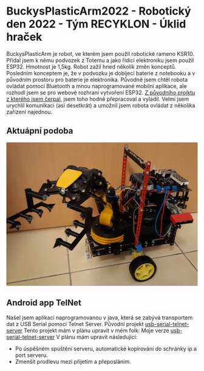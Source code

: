 # BuckysPlasticArm2022 - Robotický den 2022 - Tým RECYKLON - Úklid hraček

BuckysPlasticArm je robot, ve kterém jsem použil robotické rameno KSR10. 
Přidal jsem k němu podvozek z Totemu a jako řídicí elektroniku jsem použil ESP32. Hmotnost je 1,5kg. Robot zažil hned několik změn konceptů. 
Posledním konceptem je, že v podvozku je dobíjecí baterie z notebooku a v původním prostoru pro baterie je elektronika. 
Původně jsem chtěl robota ovládat pomocí Bluetooth a mnou naprogramované mobilní aplikace, ale rozhodl jsem se pro webové rozhraní vytvoření ESP32. [Z původního projktu z kterého jsem čerpal](https://randomnerdtutorials.com/esp32-web-server-websocket-sliders/), jsem toho hodně přepracoval a vyladil. Velmi jsem urychlil komunikaci (asi desetkrát) a umožnil jsem robota ovládat z několika zařízení najednou.

## Aktuápní podoba

<img src = "fotodokumentace/sezona 2023/21.12.22.jpg">

## Android app TelNet
Našel jsem aplikaci naprogramovanou v java, která se zabývá transportem dat z USB Serial pomoci Telnet Server.
Původní projekt [usb-serial-telnet-server](https://github.com/ClusterM/usb-serial-telnet-server.git)
Tento projekt mám v plánu upravit v mém folk:
Moje verze [usb-serial-telnet-server](https://github.com/PNmJunior/usb-serial-telnet-server.git)
V plánu mám upravit následující:
- Po úspěšném spuštění serveru, automatické kopírování do schránky ip a port serveru.
- Zmenšit prodlevu mezi přijetím a přeposláním.
